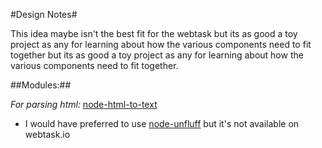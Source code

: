 #Design Notes#

This idea maybe isn't the best fit for the webtask but its as good a toy
project as any for learning about how the various components need to fit
together but its as good a toy project as any for learning about how the
various components need to fit together.

##Modules:##

*For parsing html:*
[node-html-to-text](https://github.com/werk85/node-html-to-text)
- I would have preferred to use
  [node-unfluff](https://github.com/ageitgey/node-unfluff) but it's not
available on webtask.io


